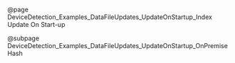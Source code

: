 @page DeviceDetection_Examples_DataFileUpdates_UpdateOnStartup_Index Update On Start-up

@subpage DeviceDetection_Examples_DataFileUpdates_UpdateOnStartup_OnPremiseHash
